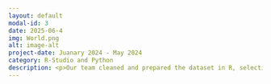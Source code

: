 ```yaml
---
layout: default
modal-id: 3
date: 2025-06-4
img: World.png
alt: image-alt
project-date: Juanary 2024 - May 2024
category: R-Studio and Python
description: <p>Our team cleaned and prepared the dataset in R, selecting 17 indicators such as GDP per capita, sanitation, water access, literacy rate, and mortality rate. We conducted exploratory data analysis and developed visualizations to test hypotheses about how economic status and geographic location relate to life expectancy. <p>To further investigate these relationships, we implemented a linear regression model in Python using scikit-learn. The model predicted life expectancy based on access to basic sanitation services, showing a statistically significant positive correlation. We discussed the ethical implications of modeling large-scale global inequality and acknowledged the limits of applying universal conclusions to diverse populations. <p>This project sharpened our skills in data cleaning, hypothesis testing, regression modeling, and data visualization. It also emphasized the importance of context and nuance when interpreting global development data. <p><a href="https://drive.google.com/file/d/1rMO8puQad-TbaXdWrgOa-vN36lYwwWpl/view?usp=sharingk">View the full paper</a>.</p>
---
```


